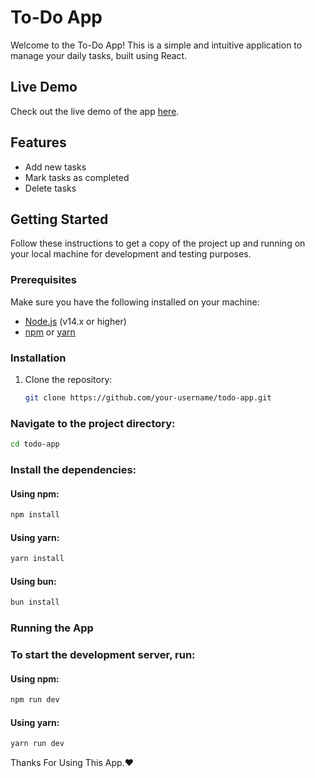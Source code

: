 # To-Do App

Welcome to the To-Do App! This is a simple and intuitive application to manage your daily tasks, built using React.

## Live Demo

Check out the live demo of the app [here](https://react-app-bun.netlify.app/).

## Features

-  Add new tasks
-  Mark tasks as completed
-  Delete tasks

## Getting Started

Follow these instructions to get a copy of the project up and running on your local machine for development and testing purposes.

### Prerequisites

Make sure you have the following installed on your machine:

-  [Node.js](https://nodejs.org/) (v14.x or higher)
-  [npm](https://www.npmjs.com/) or [yarn](https://yarnpkg.com/)

### Installation

1. Clone the repository:

   ```bash
   git clone https://github.com/your-username/todo-app.git
   ```

### Navigate to the project directory:

```bash
cd todo-app
```

### Install the dependencies:

#### Using npm:

```bash
npm install
```

#### Using yarn:

```bash
yarn install
```

#### Using bun:

```bash
bun install
```

### Running the App

### To start the development server, run:

#### Using npm:

```bash
npm run dev
```

#### Using yarn:

```bash
yarn run dev
```

Thanks For Using This App.❤️

